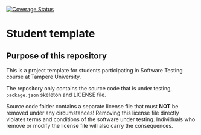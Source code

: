 [![Coverage Status](https://coveralls.io/repos/github/pranabumal/COMP.SE.200-2024/badge.svg)](https://coveralls.io/github/pranabumal/COMP.SE.200-2024)

# Student template

## Purpose of this repository

This is a project template for students participating in Software Testing course
at Tampere University.

The repository only contains the source code that is under testing, `package.json` skeleton
and LICENSE file.

Source code folder contains a separate license file that must **NOT** be removed under any circumstances!
Removing this license file directly violates terms and conditions of the software under testing.
Individuals who remove or modify the license file will also carry the consequences.